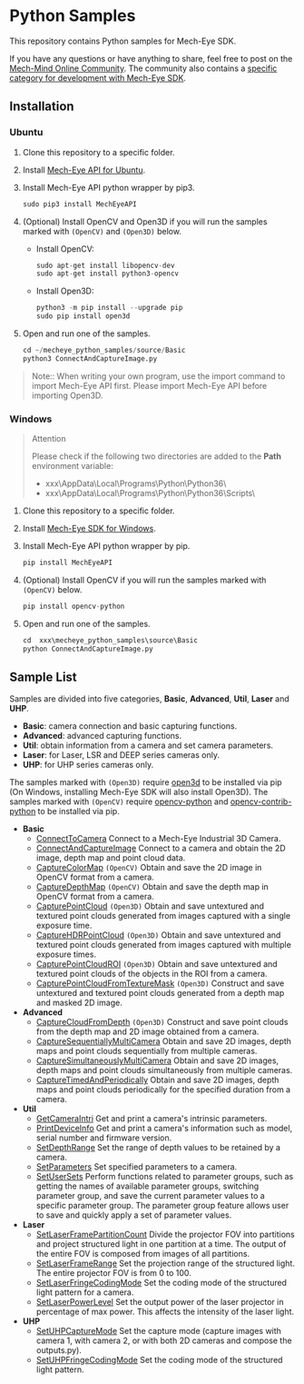 # Python Samples

This repository contains Python samples for Mech-Eye SDK.

If you have any questions or have anything to share, feel free to post on the [Mech-Mind Online Community](https://community.mech-mind.com/). The community also contains a [specific category for development with Mech-Eye SDK](https://community.mech-mind.com/c/mech-eye-sdk-development/19).

## Installation

### Ubuntu

1. Clone this repository to a specific folder.
2. Install [Mech-Eye API for Ubuntu](https://community.mech-mind.com/c/latest-product-downloads/10).
3. Install Mech-Eye API python wrapper by pip3.

    ```Python
    sudo pip3 install MechEyeAPI
    ```

4. (Optional) Install OpenCV and Open3D if you will run the samples marked with `(OpenCV)` and `(Open3D)` below.
    * Install OpenCV:

      ```Python
      sudo apt-get install libopencv-dev
      sudo apt-get install python3-opencv
      ```

    * Install Open3D:

      ```Python
      python3 -m pip install --upgrade pip
      sudo pip install open3d
      ```

5. Open and run one of the samples.

    ```Python
    cd ~/mecheye_python_samples/source/Basic
    python3 ConnectAndCaptureImage.py
    ```

> Note:: When writing your own program, use the import command to import Mech-Eye API first. Please import Mech-Eye API before importing Open3D.

### Windows

> Attention
>
> Please check if the following two directories are added to the **Path** environment variable:
>
> - xxx\\AppData\\Local\Programs\Python\\Python36\\
> - xxx\\AppData\\Local\Programs\Python\\Python36\\Scripts\\

1. Clone this repository to a specific folder.
2. Install [Mech-Eye SDK for Windows](https://community.mech-mind.com/c/latest-product-downloads/10).
3. Install Mech-Eye API python wrapper by pip.

    ```Python
    pip install MechEyeAPI
    ```

4. (Optional) Install OpenCV if you will run the samples marked with `(OpenCV)` below.

    ```Python
    pip install opencv-python
    ```

5. Open and run one of the samples.

    ```Python
    cd  xxx\mecheye_python_samples\source\Basic
    python ConnectAndCaptureImage.py
    ```


## Sample List

Samples are divided into five categories, **Basic**, **Advanced**, **Util**, **Laser** and **UHP**.

- **Basic**: camera connection and basic capturing functions.
- **Advanced**: advanced capturing functions.
- **Util**: obtain information from a camera and set camera parameters.
- **Laser**: for Laser, LSR and DEEP series cameras only.
- **UHP**: for UHP series cameras only.

The samples marked with `(Open3D)` require [open3d](https://pypi.org/project/open3d/) to be installed via pip (On Windows, installing Mech-Eye SDK will also install Open3D).
The samples marked with `(OpenCV)` require [opencv-python](https://pypi.org/project/opencv-python/) and [opencv-contrib-python](https://pypi.org/project/opencv-contrib-python/) to be installed via pip.

- **Basic**
  - [ConnectToCamera](https://github.com/MechMindRobotics/mecheye_python_samples/blob/v2.0.2/source/Basic/ConnectToCamera.py)
    Connect to a Mech-Eye Industrial 3D Camera.
  - [ConnectAndCaptureImage](https://github.com/MechMindRobotics/mecheye_python_samples/blob/v2.0.2/source/Basic/ConnectAndCaptureImage.py)
    Connect to a camera and obtain the 2D image, depth map and point cloud data.
  - [CaptureColorMap](https://github.com/MechMindRobotics/mecheye_python_samples/blob/v2.0.2/source/Basic/CaptureColorMap.py) `(OpenCV)`
    Obtain and save the 2D image in OpenCV format from a camera.
  - [CaptureDepthMap](https://github.com/MechMindRobotics/mecheye_python_samples/blob/v2.0.2/source/Basic/CaptureDepthMap.py) `(OpenCV)`
    Obtain and save the depth map in OpenCV format from a camera.
  - [CapturePointCloud](https://github.com/MechMindRobotics/mecheye_python_samples/blob/v2.0.2/source/Basic/CapturePointCloud.py) `(Open3D)`
    Obtain and save untextured and textured point clouds generated from images captured with a single exposure time.
  - [CaptureHDRPointCloud](https://github.com/MechMindRobotics/mecheye_python_samples/blob/v2.0.2/source/Basic/CaptureHDRPointCloud.py) `(Open3D)`
    Obtain and save untextured and textured point clouds generated from images captured with multiple exposure times.
  - [CapturePointCloudROI](https://github.com/MechMindRobotics/mecheye_python_samples/blob/v2.0.2/source/Basic/CapturePointCloudROI.py) `(Open3D)`
    Obtain and save untextured and textured point clouds of the objects in the ROI from a camera.
  - [CapturePointCloudFromTextureMask](https://github.com/MechMindRobotics/mecheye_python_samples/blob/v2.0.2/source/Basic/CapturePointCloudFromTextureMask.py) `(Open3D)`
    Construct and save untextured and textured point clouds generated from a depth map and masked 2D image.
- **Advanced**
  - [CaptureCloudFromDepth](https://github.com/MechMindRobotics/mecheye_python_samples/blob/v2.0.2/source/Advanced/CaptureCloudFromDepth.py) `(Open3D)`
    Construct and save point clouds from the depth map and 2D image obtained from a camera.
  - [CaptureSequentiallyMultiCamera](https://github.com/MechMindRobotics/mecheye_python_samples/blob/v2.0.2/source/Advanced/CaptureSequentiallyMultiCamera.py)
    Obtain and save 2D images, depth maps and point clouds sequentially from multiple cameras.
  - [CaptureSimultaneouslyMultiCamera](https://github.com/MechMindRobotics/mecheye_python_samples/blob/v2.0.2/source/Advanced/CaptureSimultaneouslyMultiCamera.py)
    Obtain and save 2D images, depth maps and point clouds simultaneously from multiple cameras.
  - [CaptureTimedAndPeriodically](https://github.com/MechMindRobotics/mecheye_python_samples/blob/v2.0.2/source/Advanced/CaptureTimedAndPeriodically.py)
    Obtain and save 2D images, depth maps and point clouds periodically for the specified duration from a camera.
- **Util**
  - [GetCameraIntri](https://github.com/MechMindRobotics/mecheye_python_samples/blob/v2.0.2/source/Util/GetCameraIntri.py)
    Get and print a camera's intrinsic parameters.
  - [PrintDeviceInfo](https://github.com/MechMindRobotics/mecheye_python_samples/blob/v2.0.2/source/Util/PrintDeviceInfo.py)
    Get and print a camera's information such as model, serial number and firmware version.
  - [SetDepthRange](https://github.com/MechMindRobotics/mecheye_python_samples/blob/v2.0.2/source/Util/SetDepthRange.py)
    Set the range of depth values to be retained by a camera.
  - [SetParameters](https://github.com/MechMindRobotics/mecheye_python_samples/blob/v2.0.2/source/Util/SetParameters.py)
    Set specified parameters to a camera.
  - [SetUserSets](https://github.com/MechMindRobotics/mecheye_python_samples/blob/v2.0.2/source/Util/SetUserSets.py)
    Perform functions related to parameter groups, such as getting the names of available parameter groups, switching parameter group, and save the current parameter values to a specific parameter group. The parameter group feature allows user to save and quickly apply a set of parameter values.
- **Laser**
  - [SetLaserFramePartitionCount](https://github.com/MechMindRobotics/mecheye_python_samples/blob/v2.0.2/source/Laser/SetLaserFramePartitionCount.py)
    Divide the projector FOV into partitions and project structured light in one partition at a time. The output of the entire FOV is composed from images of all partitions.
  - [SetLaserFrameRange](https://github.com/MechMindRobotics/mecheye_python_samples/blob/v2.0.2/source/Laser/SetLaserFrameRange.py)
    Set the projection range of the structured light. The entire projector FOV is from 0 to 100.
  - [SetLaserFringeCodingMode](https://github.com/MechMindRobotics/mecheye_python_samples/blob/v2.0.2/source/Laser/SetLaserFringeCodingMode.py)
    Set the coding mode of the structured light pattern for a camera.
  - [SetLaserPowerLevel](https://github.com/MechMindRobotics/mecheye_python_samples/blob/v2.0.2/source/Laser/SetLaserPowerLevel.py)
    Set the output power of the laser projector in percentage of max power. This affects the intensity of the laser light.
- **UHP**
  - [SetUHPCaptureMode](https://github.com/MechMindRobotics/mecheye_python_samples/blob/v2.0.2/source/UHP/SetUHPCaptureMode.py)
    Set the capture mode (capture images with camera 1, with camera 2, or with both 2D cameras and compose the outputs.py).
  - [SetUHPFringeCodingMode](https://github.com/MechMindRobotics/mecheye_python_samples/blob/v2.0.2/source/UHP/SetUHPFringeCodingMode.py)
    Set the coding mode of the structured light pattern.
